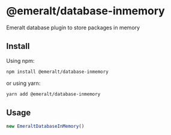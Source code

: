 # @emeralt/database-inmemory
Emeralt database plugin to store packages in memory

## Install

Using npm:

```sh
npm install @emeralt/database-inmemory
```

or using yarn:

```sh
yarn add @emeralt/database-inmemory
```

## Usage

```ts
new EmeraltDatabaseInMemory()
```
